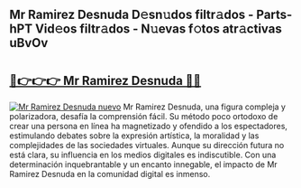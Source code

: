 ## Mr Ramirez Desnuda D𝚎sn𝚞dos filtr𝚊dos - Parts-hPT Vid𝚎os filtr𝚊dos - N𝚞evas f𝚘tos atr𝚊ctivas uBvOv

# <h2><a href="http://mb40w4s.tromn.icu/?c=Mr+Ramirez+Desnuda">🔗👉👉👉 Mr Ramirez Desnuda 🔗🔗</a></h2>

[![Mr Ramirez Desnuda nuevo](https://i.imgur.com/pEAQMta.gif)](http://mb40w4s.tromn.icu/?c=Mr+Ramirez+Desnuda)
Mr Ramirez Desnuda, una figura compleja y polarizadora, desafía la comprensión fácil. Su método poco ortodoxo de crear una persona en línea ha magnetizado y ofendido a los espectadores, estimulando debates sobre la expresión artística, la moralidad y las complejidades de las sociedades virtuales. Aunque su dirección futura no está clara, su influencia en los medios digitales es indiscutible. Con una determinación inquebrantable y un encanto innegable, el impacto de Mr Ramirez Desnuda en la comunidad digital es inmenso.
